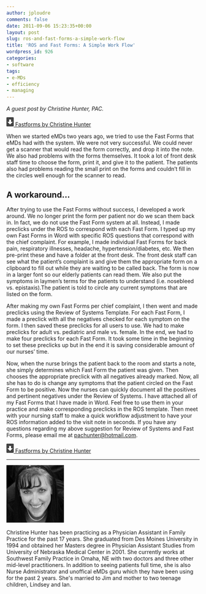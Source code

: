 ```yaml
---
author: jploudre
comments: false
date: 2011-09-06 15:23:35+00:00
layout: post
slug: ros-and-fast-forms-a-simple-work-flow
title: 'ROS and Fast Forms: A Simple Work Flow'
wordpress_id: 926
categories:
- software
tags:
- e-MDs
- efficiency
- managing
---
```


*A guest post by Christine Hunter, PAC.*

[![](/files/2011/01/57-download.png) Fastforms by Christine Hunter](/files/2011/09/fastforms-hunter.zip)

When we started eMDs two years ago, we tried to use the Fast Forms that eMDs
had with the system. We were not very successful. We could never get a scanner that
would read the form correctly, and drop it into the note. We also had problems with the
forms themselves. It took a lot of front desk staff time to choose the form, print it, and
give it to the patient. The patients also had problems reading the small print on the forms
and couldn’t fill in the circles well enough for the scanner to read.

## A workaround...

After trying to use the Fast Forms without success, I developed a work around.
We no longer print the form per patient nor do we scan them back in. In fact, we do not
use the Fast Form system at all. Instead, I made preclicks under the ROS to correspond
with each Fast Form. I typed up my own Fast Forms in Word with specific ROS
questions that correspond with the chief complaint. For example, I made individual Fast
Forms for back pain, respiratory illnesses, headache, hypertension/diabetes, etc. We
then pre-print these and have a folder at the front desk. The front desk staff can see what
the patient’s complaint is and give them the appropriate form on a clipboard to fill out
while they are waiting to be called back. The form is now in a larger font so our elderly
patients can read them. We also put the symptoms in laymen’s terms for the patients
to understand (i.e. nosebleed vs. epistaxis).The patient is told to circle any current
symptoms that are listed on the form.

After making my own Fast Forms per chief complaint, I then went and made
preclicks using the Review of Systems Template. For each Fast Form, I made a preclick
with all the negatives checked for each symptom on the form. I then saved these preclicks
for all users to use. We had to make preclicks for adult vs. pediatric and male vs. female.
In the end, we had to make four preclicks for each Fast Form. It took some time in the
beginning to set these preclicks up but in the end it is saving considerable amount of our
nurses’ time.

Now, when the nurse brings the patient back to the room and starts a note, she
simply determines which Fast Form the patient was given. Then chooses the appropriate
preclick with all negatives already marked. Now, all she has to do is change any
symptoms that the patient circled on the Fast Form to be positive. Now the nurses can
quickly document all the positives and pertinent negatives under the Review of Systems.
I have attached all of my Fast Forms that I have made in Word. Feel free to use
them in your practice and make corresponding preclicks in the ROS template. Then
meet with your nursing staff to make a quick workflow adjustment to have your ROS
information added to the visit note in seconds. If you have any questions regarding
my above suggestion for Review of Systems and Fast Forms, please email me at
pachunter@hotmail.com.

[![](/files/2011/01/57-download.png) Fastforms by Christine Hunter](/files/2011/09/fastforms-hunter.zip)

---------------
![](/files/2011/09/Profile-Picture-150x150.jpg)

Christine Hunter has been practicing as a Physician Assistant in Family Practice for the past 17 years.  She graduated from Des Moines University in 1994 and obtained her Masters degree in Physician Assistant Studies from University of Nebraska Medical Center in 2001.  She currently works at Southwest Family Practice in Omaha, NE with two doctors and three other mid-level practitioners.  In addition to seeing patients full time, she is also Nurse Administrator and unoffical eMDs guru which they have been using for the past 2 years.  She's married to Jim and mother to two teenage children, Lindsey and Ian.
